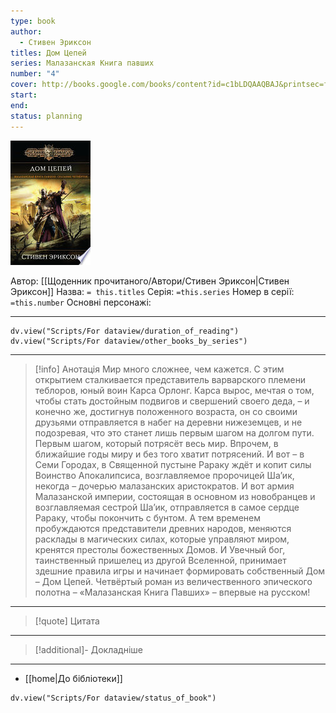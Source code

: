 ```yaml
---
type: book
author:
  - Стивен Эриксон
titles: Дом Цепей
series: Малазанская Книга павших
number: "4"
cover: http://books.google.com/books/content?id=c1bLDQAAQBAJ&printsec=frontcover&img=1&zoom=1&edge=curl&source=gbs_api
start:
end:
status: planning
---
```

![cover|150](media/cover!150-506.jpg)

Автор: [[Щоденник прочитаного/Автори/Стивен Эриксон|Стивен Эриксон]]
Назва: `= this.titles`
Серія:  `=this.series`
Номер в серії: `=this.number`
Основні персонажі:

---
```dataviewjs
dv.view("Scripts/For dataview/duration_of_reading")
dv.view("Scripts/For dataview/other_books_by_series")
```

---
>[!info] Анотація
>Мир много сложнее, чем кажется. С этим открытием сталкивается представитель варварского племени теблоров, юный воин Карса Орлонг. Карса вырос, мечтая о том, чтобы стать достойным подвигов и свершений своего деда, – и конечно же, достигнув положенного возраста, он со своими друзьями отправляется в набег на деревни нижеземцев, и не подозревая, что это станет лишь первым шагом на долгом пути. Первым шагом, который потрясёт весь мир. Впрочем, в ближайшие годы миру и без того хватит потрясений. И вот – в Семи Городах, в Священной пустыне Рараку ждёт и копит силы Воинство Апокалипсиса, возглавляемое пророчицей Ша’ик, некогда – дочерью малазанских аристократов. И вот армия Малазанской империи, состоящая в основном из новобранцев и возглавляемая сестрой Ша’ик, отправляется в самое сердце Рараку, чтобы покончить с бунтом. А тем временем пробуждаются представители древних народов, меняются расклады в магических силах, которые управляют миром, кренятся престолы божественных Домов. И Увечный бог, таинственный пришелец из другой Вселенной, принимает здешние правила игры и начинает формировать собственный Дом – Дом Цепей. Четвёртый роман из величественного эпического полотна – «Малазанская Книга Павших» – впервые на русском!
___

>[!quote] Цитата

---
>[!additional]- Докладніше

---

- [[home|До бібліотеки]]

```dataviewjs
dv.view("Scripts/For dataview/status_of_book")
```